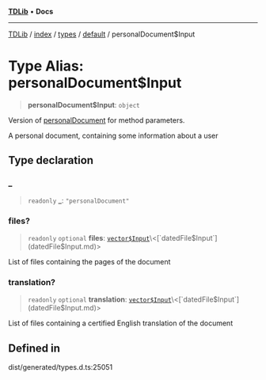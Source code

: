 [**TDLib**](../../../../../../README.md) • **Docs**

***

[TDLib](../../../../../../modules.md) / [index](../../../../../README.md) / [types](../../../README.md) / [default](../README.md) / personalDocument$Input

# Type Alias: personalDocument$Input

> **personalDocument$Input**: `object`

Version of [personalDocument](personalDocument.md) for method parameters.

A personal document, containing some information about a user

## Type declaration

### \_

> `readonly` **\_**: `"personalDocument"`

### files?

> `readonly` `optional` **files**: [`vector$Input`](vector$Input.md)\<[`datedFile$Input`](datedFile$Input.md)\>

List of files containing the pages of the document

### translation?

> `readonly` `optional` **translation**: [`vector$Input`](vector$Input.md)\<[`datedFile$Input`](datedFile$Input.md)\>

List of files containing a certified English translation of the document

## Defined in

dist/generated/types.d.ts:25051

